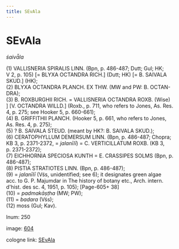 ```yaml
---
title: SEvAla
---
```


# SEvAla

<i>śaivā̆la</i>  <div n="P" />(1) <bot>VALLISNERIA SPIRALIS LINN.</bot> (Bpn, p. 486-487; Dutt; Gul; HK; <div n="lb" />V 2, p. 105) [= <bot>BLYXA OCTANDRA RICH.</bot>] (Dutt; HK) [= <bot>B. SAIVALA <div n="lb" />SKUD.</bot>] (HK); <div n="P" />(2) <bot>BLYXA OCTANDRA PLANCH. EX THW.</bot> (MW and PW: <bot>B. OCTAN- <div n="lb" />DRA</bot>); <div n="P" />(3) <bot>B. ROXBURGHII RICH.</bot> = <bot>VALLISNERIA OCTANDRA ROXB.</bot> (Wise) <div n="lb" />] [<bot>V. OCTANDRA WILLD.</bot>] (Roxb., p. 711, who refers to Jones, As. Res. <div n="lb" />4, p. 275; see Hooker 5, p. 660-661); <div n="P" />(4) <bot>B. GRIFFITHII PLANCH.</bot> (Hooker 5, p. 661, who refers to Jones, <div n="lb" />As. Res. 4, p. 275); <div n="P" />(5) ? <bot>B. SAIVALA STEUD.</bot> (meant by HK?: <bot>B. SAIVALA SKUD.</bot>); <div n="P" />(6) <bot>CERATOPHYLLUM DEMERSUM LINN.</bot> (Bpn, p. 486-487; Chopra; <div n="lb" />KB 3, p. 2371-2372, = <i>jalanīlī</i>) = <bot>C. VERTICILLATUM ROXB.</bot> (KB 3, <div n="lb" />p. 2371-2372); <div n="P" />(7) <bot>EICHHORNIA SPECIOSA KUNTH</bot> = <bot>E. CRASSIPES SOLMS</bot> (Bpn, p. <div n="lb" />486-487); <div n="P" />(8) <bot>PISTIA STRATIOTES LINN.</bot> (Bpn, p. 486-487); <div n="P" />(9) = <i>jalanīlī</i> (Vśs, unidentified; see 6); it designates green algae <div n="lb" />acc. to <bot>G. P.</bot> Majumdar in The history of botany etc., Arch. intern. <div n="lb" />d'hist. des sc. 4, 1951, p. 105); [Page-605+ 38] <div n="P" />(10) = <i>padmakāṣṭha</i> (MW; PW); <div n="P" />(11) = <i>badara</i> (Vśs); <div n="P" />(12) moss (Gul; Kav).

lnum: 250

image: [604](https://www.sanskrit-lexicon.uni-koeln.de/scans/csl-apidev/servepdf.php?dict=snp&page=604)

cologne link: [SEvAla](https://sanskrit-lexicon.uni-koeln.de/scans/csl-apidev/getword.php?dict=snp&key=SEvAla)

